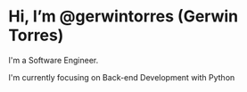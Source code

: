 # Hi, I’m @gerwintorres (Gerwin Torres)

I'm a Software Engineer.

I'm currently focusing on Back-end Development with Python
<!---
gerwintorres/gerwintorres is a ✨ special ✨ repository because its `README.md` (this file) appears on your GitHub profile.
You can click the Preview link to take a look at your changes.
--->
